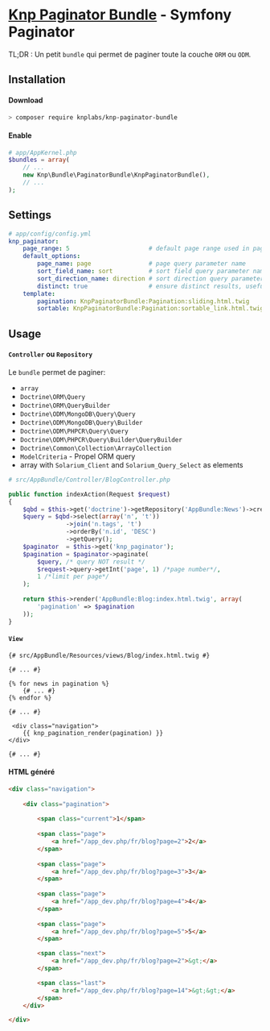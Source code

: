 # [Knp Paginator Bundle](https://github.com/KnpLabs/KnpPaginatorBundle) - Symfony Paginator

TL;DR : Un petit `bundle` qui permet de paginer toute la couche `ORM` ou `ODM`.

## Installation

#### Download

```bash
> composer require knplabs/knp-paginator-bundle
```

#### Enable

```php
# app/AppKernel.php
$bundles = array(
    // ...
    new Knp\Bundle\PaginatorBundle\KnpPaginatorBundle(),
    // ...
);
```

## Settings

```yaml
# app/config/config.yml
knp_paginator:
    page_range: 5                      # default page range used in pagination control
    default_options:
        page_name: page                # page query parameter name
        sort_field_name: sort          # sort field query parameter name
        sort_direction_name: direction # sort direction query parameter name
        distinct: true                 # ensure distinct results, useful when ORM queries are using GROUP BY statements
    template:
        pagination: KnpPaginatorBundle:Pagination:sliding.html.twig     # sliding pagination controls template
        sortable: KnpPaginatorBundle:Pagination:sortable_link.html.twig # sort link template
```

## Usage

#### `Controller` ou `Repository`

Le `bundle` permet de paginer:
* `array`
* `Doctrine\ORM\Query`
* `Doctrine\ORM\QueryBuilder`
* `Doctrine\ODM\MongoDB\Query\Query`
* `Doctrine\ODM\MongoDB\Query\Builder`
* `Doctrine\ODM\PHPCR\Query\Query`
* `Doctrine\ODM\PHPCR\Query\Builder\QueryBuilder`
* `Doctrine\Common\Collection\ArrayCollection`
* `ModelCriteria` - Propel ORM query
* array with `Solarium_Client` and `Solarium_Query_Select` as elements
 
```php
# src/AppBundle/Controller/BlogController.php

public function indexAction(Request $request)
{
    $qbd = $this->get('doctrine')->getRepository('AppBundle:News')->createQueryBuilder('n');
    $query = $qbd->select(array('n', 't'))
                ->join('n.tags', 't')
                ->orderBy('n.id', 'DESC')
                ->getQuery();
    $paginator  = $this->get('knp_paginator');
    $pagination = $paginator->paginate(
        $query, /* query NOT result */
        $request->query->getInt('page', 1) /*page number*/,
        1 /*limit per page*/
    );
    
    return $this->render('AppBundle:Blog:index.html.twig', array(
        'pagination' => $pagination
    ));
}
```

#### `View`

```twig
{# src/AppBundle/Resources/views/Blog/index.html.twig #}

{# ... #}

{% for news in pagination %}
    {# ... #}
{% endfor %}

{# ... #}

 <div class="navigation">
    {{ knp_pagination_render(pagination) }}
</div>

{# ... #}
```

#### HTML généré

```html
<div class="navigation">
        
	<div class="pagination">
	
		<span class="current">1</span>
		
		<span class="page">
			<a href="/app_dev.php/fr/blog?page=2">2</a>
		</span>
	
		<span class="page">
			<a href="/app_dev.php/fr/blog?page=3">3</a>
		</span>
	
		<span class="page">
			<a href="/app_dev.php/fr/blog?page=4">4</a>
		</span>
	
		<span class="page">
			<a href="/app_dev.php/fr/blog?page=5">5</a>
		</span>

		<span class="next">
			<a href="/app_dev.php/fr/blog?page=2">&gt;</a>
		</span>

		<span class="last">
			<a href="/app_dev.php/fr/blog?page=14">&gt;&gt;</a>
		</span>
	</div>

</div>
```